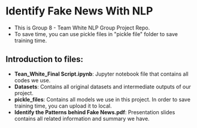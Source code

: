 # Identify Fake News With NLP

- This is Group 8 - Team White NLP Group Project Repo.
- To save time, you can use pickle files in "pickle file" folder to save training time.

## Introduction to files:
- **Tean_White_Final Script.ipynb**: Jupyter notebook file that contains all codes we use.
- **Datasets**: Contains all original datasets and intermediate outputs of our project.
- **pickle_files**: Contains all models we use in this project. In order to save training time, you can upload it to local.
- **Identify the Patterns behind Fake News.pdf**: Presentation slides contains all related information and summary we have.
